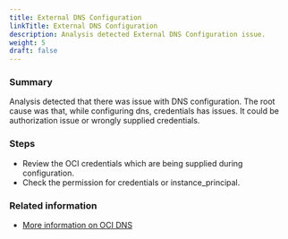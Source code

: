 ```yaml
---
title: External DNS Configuration
linkTitle: External DNS Configuration
description: Analysis detected External DNS Configuration issue. 
weight: 5
draft: false
---
```


### Summary
Analysis detected that there was issue with DNS configuration.
The root cause was that, while configuring dns, credentials has issues. It could be authorization issue or wrongly supplied credentials.
### Steps
* Review the OCI credentials which are being supplied during configuration.
* Check the permission for credentials or instance_principal.

### Related information
* [More information on OCI DNS](https://docs.oracle.com/en-us/iaas/Content/DNS/Concepts/dnszonemanagement.htm)


